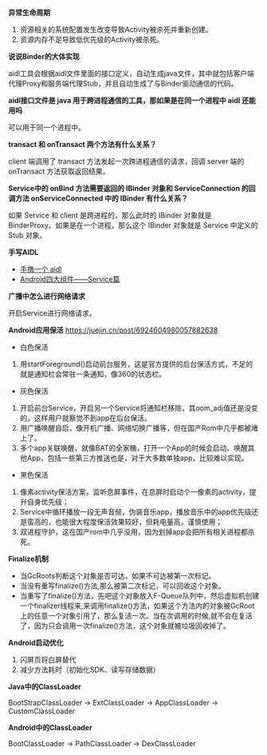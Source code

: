 **异常生命周期**

1. 资源相关的系统配置发生改变导致Activity被杀死并重新创建。
2. 资源内存不足导致低优先级的Activity被杀死。

**说说Binder的大体实现**

aidl工具会根据aidl文件里面的接口定义，自动生成java文件，其中就包括客户端代理Proxy和服务端代理Stub，并且自动生成了与Binder驱动通信的代码。

**aidl接口文件是 java 用于跨进程通信的工具，那如果是在同一个进程中 aidl 还能用吗**

可以用于同一个进程中。

**transact 和 onTransact 两个方法有什么关系？**

client 端调用了 transact 方法发起一次跨进程通信的请求，回调 server 端的 onTransact 方法获取返回结果。

**Service中的 onBind 方法需要返回的 IBinder 对象和 ServiceConnection 的回调方法 onServiceConnected 中的 IBinder 有什么关系？**

如果 Service 和 client 是跨进程的，那么此时的 IBinder 对象就是 BinderProxy。如果是在一个进程，那么这个 IBinder 对象就是 Service 中定义的 Stub 对象。

**手写AIDL**

+ [手撸一个 aidl](https://blog.csdn.net/haoxl1994/article/details/103816377)
+ [Android四大组件——Service篇](https://zhuanlan.zhihu.com/p/334657346)

**广播中怎么进行网络请求**

开启Service进行网络请求。

**Android应用保活** https://juejin.cn/post/6924604980057882638

+ 白色保活

1. 用startForeground()启动前台服务，这是官方提供的后台保活方式，不足的就是通知栏会常驻一条通知，像360的状态栏。

+ 灰色保活

1. 开启前台Service，开启另一个Service将通知栏移除，其oom_adj值还是没变的，这样用户就察觉不到app在后台保活。
2. 用广播唤醒自启，像开机广播、网络切换广播等，但在国产Rom中几乎都被堵上了。
3. 多个app关联唤醒，就像BAT的全家桶，打开一个App的时候会启动、唤醒其他App，包括一些第三方推送也是，对于大多数单独app，比较难以实现。

+ 黑色保活

1. 像素activity保活方案，监听息屏事件，在息屏时启动个一像素的activity，提升自身优先级；
2. Service中循环播放一段无声音频，伪装音乐app，播放音乐中的app优先级还是蛮高的，也能很大程度保活效果较好，但耗电量高，谨慎使用；
3. 双进程守护，这在国产rom中几乎没用，因为划掉app会把所有相关进程都杀死。

**Finalize机制**

+ 当GcRoots判断这个对象是否可达，如果不可达被第一次标记。
+ 当没有重写finalize()方法,那么被第二次标记，可以回收这个对象。
+ 当重写了finalize()方法，先吧这个对象放入F-Queue队列中，然后虚拟机创建一个finalizer线程来,来调用finalize()方法，如果这个方法内的对象被GcRoot上的任意一个对象引用了，那么复活一次。当在次调用的时候,就不会在复活了，因为只会调用一次finalize()方法，这个对象就被垃圾回收掉了。

**Android启动优化**

1. 闪屏页将白屏替代
2. 减少方法耗时（初始化SDK、读写存储数据）

**Java中的ClassLoader**

BootStrapClassLoader -> ExtClassLoader -> AppClassLoader -> CustomClassLoader

**Android中的ClassLoader**

BootClassLoader -> PathClassLoader -> DexClassLoader